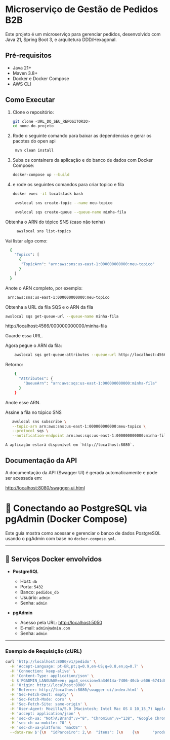# Microserviço de Gestão de Pedidos B2B

Este projeto é um microserviço para gerenciar pedidos, desenvolvido com Java 21, Spring Boot 3, e arquitetura DDD/Hexagonal.

## Pré-requisitos

- Java 21+
- Maven 3.8+
- Docker e Docker Compose
- AWS CLI

## Como Executar

1.  Clone o repositório:
    ```sh
    git clone <URL_DO_SEU_REPOSITORIO>
    cd nome-do-projeto
    ```

2. Rode o seguinte comando para baixar as dependencias e gerar os pacotes do open api
   ```sh
    mvn clean install
    ```

3.  Suba os containers da aplicação e do banco de dados com Docker Compose:
    ```sh
    docker-compose up --build
    ```
    
   4. e rode os seguintes comandos para criar topico e fila
       ```sh
       docker exec -it localstack bash
       ```
      ```sh
       awslocal sns create-topic --name meu-topico
       ```
      ```sh
       awslocal sqs create-queue --queue-name minha-fila
       ```
Obtenha o ARN do tópico SNS (caso não tenha)

   ```sh
        awslocal sns list-topics
   ```
   
   Vai listar algo como:

```sh
  {
    "Topics": [
      {
       "TopicArn": "arn:aws:sns:us-east-1:000000000000:meu-topico"
      }
    ]
  }
```

Anote o ARN completo, por exemplo:

   ```sh
    arn:aws:sns:us-east-1:000000000000:meu-topico
   ```

Obtenha a URL da fila SQS e o ARN da fila
   ```sh
   awslocal sqs get-queue-url --queue-name minha-fila
   ```

http://localhost:4566/000000000000/minha-fila

Guarde essa URL.

Agora pegue o ARN da fila:

```sh
    awslocal sqs get-queue-attributes --queue-url http://localhost:4566/000000000000/minha-fila --attribute-names QueueArn
```
Retorno:

```sh
    {
      "Attributes": {
        "QueueArn": "arn:aws:sqs:us-east-1:000000000000:minha-fila"
      }
    }
```
Anote esse ARN.

Assine a fila no tópico SNS

```sh
   awslocal sns subscribe \
   --topic-arn arn:aws:sns:us-east-1:000000000000:meu-topico \
   --protocol sqs \
   --notification-endpoint arn:aws:sqs:us-east-1:000000000000:minha-fila
```


    A aplicação estará disponível em `http://localhost:8080`.

## Documentação da API

A documentação da API (Swagger UI) é gerada automaticamente e pode ser acessada em:

[http://localhost:8080/swagger-ui.html](http://localhost:8080/swagger-ui.html)

# 📘 Conectando ao PostgreSQL via pgAdmin (Docker Compose)

Este guia mostra como acessar e gerenciar o banco de dados PostgreSQL usando o pgAdmin com base no `docker-compose.yml`.

---

## 🐳 Serviços Docker envolvidos

- **PostgreSQL**
    - Host: `db`
    - Porta: `5432`
    - Banco: `pedidos_db`
    - Usuário: `admin`
    - Senha: `admin`

- **pgAdmin**
    - Acesso pela URL: [http://localhost:5050](http://localhost:5050)
    - E-mail: `admin@admin.com`
    - Senha: `admin`

---

### Exemplo de Requisição (cURL)

```sh
curl 'http://localhost:8080/v1/pedido' \
  -H 'Accept-Language: pt-BR,pt;q=0.9,en-US;q=0.8,en;q=0.7' \
  -H 'Connection: keep-alive' \
  -H 'Content-Type: application/json' \
  -b $'PGADMIN_LANGUAGE=en; pga4_session=5a34614a-7406-40cb-a606-6741d8bbda0b\u0021ApNt8GT6Iyi7L3efaVbW86hAa9YCO4cUokjer/hOmHo=' \
  -H 'Origin: http://localhost:8080' \
  -H 'Referer: http://localhost:8080/swagger-ui/index.html' \
  -H 'Sec-Fetch-Dest: empty' \
  -H 'Sec-Fetch-Mode: cors' \
  -H 'Sec-Fetch-Site: same-origin' \
  -H 'User-Agent: Mozilla/5.0 (Macintosh; Intel Mac OS X 10_15_7) AppleWebKit/537.36 (KHTML, like Gecko) Chrome/138.0.0.0 Safari/537.36' \
  -H 'accept: application/json' \
  -H 'sec-ch-ua: "Not)A;Brand";v="8", "Chromium";v="138", "Google Chrome";v="138"' \
  -H 'sec-ch-ua-mobile: ?0' \
  -H 'sec-ch-ua-platform: "macOS"' \
  --data-raw $'{\n  "idParceiro": 2,\n  "itens": [\n    {\n      "produto": "macbook",\n      "quantidade": 1,\n      "precoUnitario": 1.5\n    }\n  ]\n}'

